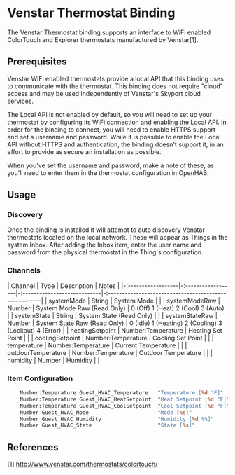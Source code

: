 # Venstar Thermostat Binding

The Venstar Thermostat binding supports an interface to WiFi enabled 
ColorTouch and Explorer thermostats manufactured by Venstar[1].

## Prerequisites

Venstar WiFi enabled thermostats provide a local API that this binding uses
to communicate with the thermostat. This binding does not require "cloud" 
access and may be used independently of Venstar's Skyport cloud services.

The Local API is not enabled by default, so you will need to set up your 
thermostat by configuring its WiFi connection and enabling the Local API. In
order for the binding to connect, you will need to enable HTTPS support and 
set a username and password. While it is possible to enable the Local API
without HTTPS and authentication, the binding doesn't support it, in an effort
to provide as secure an installation as possible.

When you've set the username and password, make a note of these, as you'll need
to enter them in the thermostat configuration in OpenHAB.


## Usage

### Discovery

Once the binding is installed it will attempt to auto discovery Venstar thermostats located on the local network.
These will appear as Things in the system Inbox. 
After adding the Inbox item, enter the user name and password from the physical thermostat in the Thing's configuration.

### Channels

| Channel            | Type               | Description                  | Notes                                                  |
|-:------------------|-:------------------|-:----------------------------|-:------------------------------------------------------|
| systemMode         | String             | System Mode                  |                                                        |
| systemModeRaw      | Number             | System Mode Raw (Read Only)  | 0 (Off) 1 (Heat) 2 (Cool) 3 (Auto)                     |
| systemState        | String             | System State (Read Only)     |                                                        |
| systemStateRaw     | Number             | System State Raw (Read Only) | 0 (Idle) 1 (Heating) 2 (Cooling) 3 (Lockout) 4 (Error) |
| heatingSetpoint    | Number:Temperature | Heating Set Point            |                                                        |
| coolingSetpoint    | Number:Temperature | Cooling Set Point            |                                                        |
| temperature        | Number:Temperature | Current Temperature          |                                                        |
| outdoorTemperature | Number:Temperature | Outdoor Temperature          |                                                        |
| humidity           | Number             | Humidity                     |                                                        |


### Item Configuration


```perl
    Number:Temperature Guest_HVAC_Temperature   "Temperature [%d °F]"   {channel="venstarthermostat:colorTouchThermostat:001122334455:temperature"}
    Number:Temperature Guest_HVAC_HeatSetpoint  "Heat Setpoint [%d °F]" {channel="venstarthermostat:colorTouchThermostat:001122334455:heatingSetpoint"}
    Number:Temperature Guest_HVAC_CoolSetpoint  "Cool Setpoint [%d °F]" {channel="venstarthermostat:colorTouchThermostat:001122334455:coolingSetpoint"}
    Number Guest_HVAC_Mode                      "Mode [%s]"             {channel="venstarthermostat:colorTouchThermostat:001122334455:systemMode"}
    Number Guest_HVAC_Humidity                  "Humidity [%d %%]"      {channel="venstarthermostat:colorTouchThermostat:001122334455:humidity"}
    Number Guest_HVAC_State                     "State [%s]"            {channel="venstarthermostat:colorTouchThermostat:001122334455:systemState"}
```

## References

[1] http://www.venstar.com/thermostats/colortouch/
